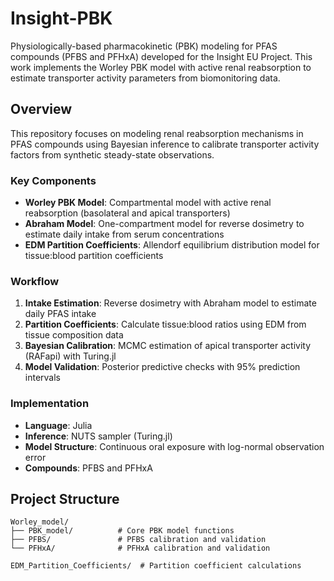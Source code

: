 # Insight-PBK

Physiologically-based pharmacokinetic (PBK) modeling for PFAS compounds (PFBS and PFHxA) developed for the Insight EU Project. This work implements the Worley PBK model with active renal reabsorption to estimate transporter activity parameters from biomonitoring data.

## Overview

This repository focuses on modeling renal reabsorption mechanisms in PFAS compounds using Bayesian inference to calibrate transporter activity factors from synthetic steady-state observations.

### Key Components

- **Worley PBK Model**: Compartmental model with active renal reabsorption (basolateral and apical transporters)
- **Abraham Model**: One-compartment model for reverse dosimetry to estimate daily intake from serum concentrations
- **EDM Partition Coefficients**: Allendorf equilibrium distribution model for tissue:blood partition coefficients

### Workflow

1. **Intake Estimation**: Reverse dosimetry with Abraham model to estimate daily PFAS intake
2. **Partition Coefficients**: Calculate tissue:blood ratios using EDM from tissue composition data
3. **Bayesian Calibration**: MCMC estimation of apical transporter activity (RAFapi) with Turing.jl
4. **Model Validation**: Posterior predictive checks with 95% prediction intervals

### Implementation

- **Language**: Julia
- **Inference**: NUTS sampler (Turing.jl)
- **Model Structure**: Continuous oral exposure with log-normal observation error
- **Compounds**: PFBS and PFHxA

## Project Structure

```
Worley_model/
├── PBK_model/          # Core PBK model functions
├── PFBS/               # PFBS calibration and validation
└── PFHxA/              # PFHxA calibration and validation

EDM_Partition_Coefficients/  # Partition coefficient calculations
```
